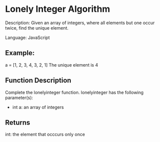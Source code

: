 # Lonely Integer Algorithm

Description: Given an array of integers, where all elements but one occur twice, find the unique element.

Language: JavaScript

## Example:

a = [1, 2, 3, 4, 3, 2, 1]
The unique element is 4

## Function Description

Complete the lonelyinteger function.
lonelyinteger has the following parameter(s):
- int a: an array of integers

## Returns

int: the element that occcurs only once